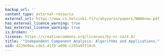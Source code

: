 ```yaml
---
backup_url: ''
content_type: external-resource
external_url: https://www.cs.helsinki.fi/u/ahyvarin/papers/NN00new.pdf
has_external_licence_warning: true
has_external_license_warning: true
is_broken: ''
license: https://creativecommons.org/licenses/by-nc-sa/4.0/
title: '"Independent Component Analysis: Algorithms and Applications."'
uid: 4229e96a-cde1-41fb-a098-c255a9ff18c6
---
```

